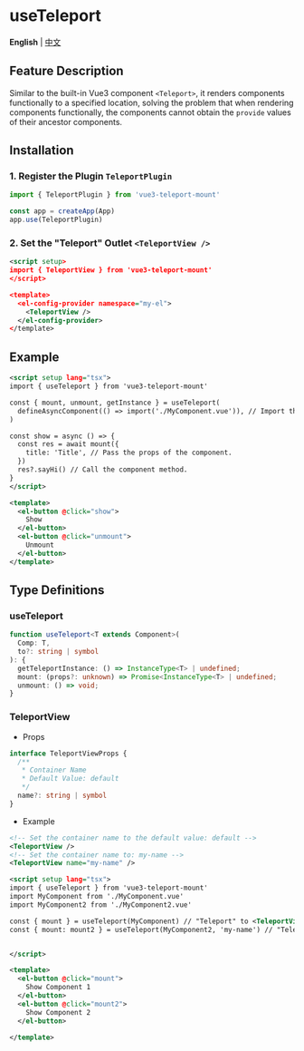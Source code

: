 # useTeleport

**English** | [中文](https://github.com/Planck-Ho/vue3-teleport-mount/blob/main/README.zh-CN.md)

## Feature Description

Similar to the built-in Vue3 component `<Teleport>`, it renders components functionally to a specified location, solving the problem that when rendering components functionally, the components cannot obtain the `provide` values of their ancestor components.

## Installation

### 1. Register the Plugin `TeleportPlugin`

```ts
import { TeleportPlugin } from 'vue3-teleport-mount'

const app = createApp(App)
app.use(TeleportPlugin)
```

### 2. Set the "Teleport" Outlet `<TeleportView />`

```xml
<script setup>
import { TeleportView } from 'vue3-teleport-mount'
</script>

<template>
  <el-config-provider namespace="my-el">
    <TeleportView />
  </el-config-provider>
</template>
```

## Example

```xml
<script setup lang="tsx">
import { useTeleport } from 'vue3-teleport-mount'

const { mount, unmount, getInstance } = useTeleport(
  defineAsyncComponent(() => import('./MyComponent.vue')), // Import the component via defineAsyncComponent to optimize performance.
)

const show = async () => {
  const res = await mount({
    title: 'Title', // Pass the props of the component.
  })
  res?.sayHi() // Call the component method.
}
</script>

<template>
  <el-button @click="show">
    Show
  </el-button>
  <el-button @click="unmount">
    Unmount
  </el-button>
</template>
```

## Type Definitions

### useTeleport

```ts
function useTeleport<T extends Component>(
  Comp: T,
  to?: string | symbol
): {
  getTeleportInstance: () => InstanceType<T> | undefined;
  mount: (props?: unknown) => Promise<InstanceType<T> | undefined;
  unmount: () => void;
}
```

### TeleportView

- Props

```ts
interface TeleportViewProps {
  /**
   * Container Name
   * Default Value: default
   */
  name?: string | symbol
}
```

- Example

```xml
<!-- Set the container name to the default value: default -->
<TeleportView />
<!-- Set the container name to: my-name -->
<TeleportView name="my-name" />
```

```xml
<script setup lang="tsx">
import { useTeleport } from 'vue3-teleport-mount'
import MyComponent from './MyComponent.vue'
import MyComponent2 from './MyComponent2.vue'

const { mount } = useTeleport(MyComponent) // "Teleport" to <TeleportView/>
const { mount: mount2 } = useTeleport(MyComponent2, 'my-name') // "Teleport" to <TeleportView name="my-name" />


</script>

<template>
  <el-button @click="mount">
    Show Component 1
  </el-button>
  <el-button @click="mount2">
    Show Component 2
  </el-button>

</template>
```
